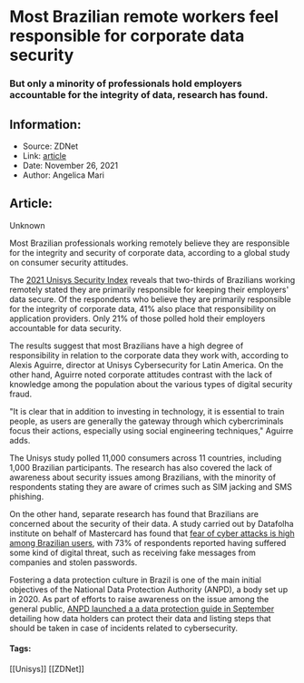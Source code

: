 # Most Brazilian remote workers feel responsible for corporate data security
### But only a minority of professionals hold employers accountable for the integrity of data, research has found.

## Information:
+ Source: ZDNet
+ Link: [article](https://www.zdnet.com/article/most-brazilian-remote-workers-feel-responsible-for-corporate-data-security/)
+ Date: November 26, 2021
+ Author: Angelica Mari


## Article:
Unknown

Most Brazilian professionals working remotely believe they are responsible for the integrity and security of corporate data, according to a global study on consumer security attitudes. 

The [2021 Unisys Security Index](https://www.unisys.com/unisys-security-index/) reveals that two-thirds of Brazilians working remotely stated they are primarily responsible for keeping their employers' data secure. Of the respondents who believe they are primarily responsible for the integrity of corporate data, 41% also place that responsibility on application providers. Only 21% of those polled hold their employers accountable for data security.


The results suggest that most Brazilians have a high degree of responsibility in relation to the corporate data they work with, according to Alexis Aguirre, director at Unisys Cybersecurity for Latin America. On the other hand, Aguirre noted corporate attitudes contrast with the lack of knowledge among the population about the various types of digital security fraud. 

"It is clear that in addition to investing in technology, it is essential to train people, as users are generally the gateway through which cybercriminals focus their actions, especially using social engineering techniques," Aguirre adds. 

The Unisys study polled 11,000 consumers across 11 countries, including 1,000 Brazilian participants. The research has also covered the lack of awareness about security issues among Brazilians, with the minority of respondents stating they are aware of crimes such as SIM jacking and SMS phishing.

On the other hand, separate research has found that Brazilians are concerned about the security of their data. A study carried out by Datafolha institute on behalf of Mastercard has found that [fear of cyber attacks is high among Brazilian users](https://www.zdnet.com/article/brazilians-fear-for-the-security-of-their-data/), with 73% of respondents reported having suffered some kind of digital threat, such as receiving fake messages from companies and stolen passwords. 

Fostering a data protection culture in Brazil is one of the main initial objectives of the National Data Protection Authority (ANPD), a body set up in 2020. As part of efforts to raise awareness on the issue among the general public, [ANPD launched a a data protection guide in September](https://www.zdnet.com/article/brazil-debates-creation-of-national-strategy-to-tackle-cybercrime/) detailing how data holders can protect their data and listing steps that should be taken in case of incidents related to cybersecurity. 





#### Tags:
[[Unisys]] [[ZDNet]]
